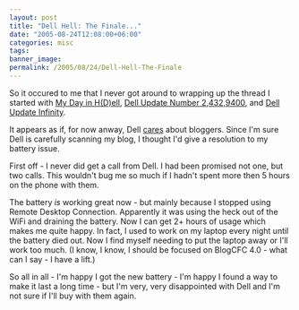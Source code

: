 ```yaml
---
layout: post
title: "Dell Hell: The Finale..."
date: "2005-08-24T12:08:00+06:00"
categories: misc 
tags: 
banner_image: 
permalink: /2005/08/24/Dell-Hell-The-Finale
---
```


So it occured to me that I never got around to wrapping up the thread I started with <a href="http://ray.camdenfamily.com/index.cfm/2005/8/5/My-Day-In-HDell">My Day in H(D)ell</a>, <a href="http://ray.camdenfamily.com/index.cfm/2005/8/6/Dell-Update-Number-2432940">Dell Update Number 2,432,9400</a>, and <a href="http://ray.camdenfamily.com/index.cfm/2005/8/12/Dell-Update-Inifinity">Dell Update Infinity</a>.

It appears as if, for now anway, Dell <a href="http://publications.mediapost.com/index.cfm?fuseaction=Articles.showArticleHomePage&art_aid=33396">cares</a> about bloggers. Since I'm sure Dell is carefully scanning my blog, I thought I'd give a resolution to my battery issue.

First off - I never did get a call from Dell. I had been promised not one, but two calls. This wouldn't bug me so much if I hadn't spent more then 5 hours on the phone with them. 

The battery <i>is</i> working great now - but mainly because I stopped using Remote Desktop Connection. Apparently it was using the heck out of the WiFi and draining the battery. Now I can get 2+ hours of usage which makes me quite happy. In fact, I used to work on my laptop every night until the battery died out. Now I find myself needing to put the laptop away or I'll work too much. (I know, I know, I should be focused on BlogCFC 4.0 - what can I say - I have a lift.)

So all in all - I'm happy I got the new battery - I'm happy I found a way to make it last a long time - but I'm very, very disappointed with Dell and I'm not sure if I'll buy with them again.